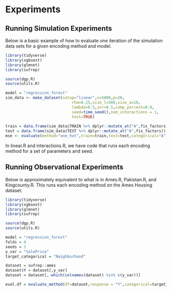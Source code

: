 # Experiments


## Running Simulation Experiments
Below is a basic example of how to evaluate one iteration of the simulation data sets for a given encoding method and model.
```R
library(tidyverse)
library(xgboost)
library(glmnet)
library(sufrep)

source(dgp.R)
source(utils.R)

model = "regression_forest"
sim_data <- make_dataset(setup="linear",n=5000,p=20,
                             rho=0.25,size_l=500,size_a=10,
                             lambda=0.5,snr=0.5,comp_percent=0.9,
                             seed=time_seed(),num_interactions = 1,
                             test=TRUE)
                             
train = data.frame(sim_data$TRAIN %>% dplyr::mutate_at("A",fix_factors))
test = data.frame(sim_data$TEST %>% dplyr::mutate_at("A",fix_factors))
mse <- evaluate(method="one_hot",train=train,test=test,categorical="A",response="Y",model=model)
```
In linear.R and interactions.R, we have code that runs each encoding method for a set of parameters and seed.

## Running Observational Experiments
Below is approximately equivalent to what is in Ames.R, Pakistan.R, and Kingcounty.R. This runs each encoding method on the Ames Housing dataset.
```R
library(tidyverse)
library(xgboost)
library(glmnet)
library(sufrep)

source(dgp.R)
source(utils.R)

model = "regression_forest"
folds = 4
seeds = 1
y_var = "SalePrice"
target_categorical = "Neighborhood"

dataset = sufrep::ames
dataset$Y = dataset[,y_var]
dataset = dataset[,-which(colnames(dataset) %in% c(y_var))]

eval.df = evaluate_method(df=dataset,response = "Y",categorical=target_categorical,k=folds,seeds=seeds,model=model)
```
